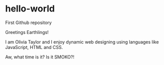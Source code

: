 # hello-world
First Github repository

Greetings Earthlings!

I am Olivia Taylor and I enjoy dynamic web designing using languages like JavaScript, HTML and CSS.

Aw, what time is it? Is it SMOKO?!
